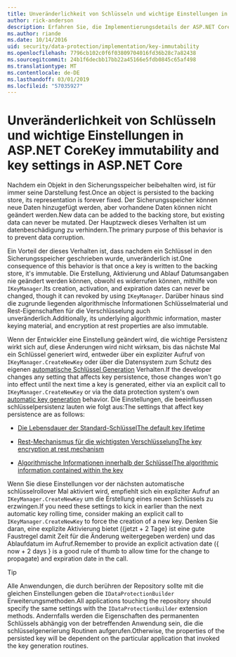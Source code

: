 ```yaml
---
title: Unveränderlichkeit von Schlüsseln und wichtige Einstellungen in ASP.NET Core
author: rick-anderson
description: Erfahren Sie, die Implementierungsdetails der ASP.NET Core-Datenschutz Unveränderlichkeit von Schlüsseln APIs.
ms.author: riande
ms.date: 10/14/2016
uid: security/data-protection/implementation/key-immutability
ms.openlocfilehash: 7796cb102c0f6f03809704016fd36b28c7a82438
ms.sourcegitcommit: 24b1f6decbb17bb22a45166e5fdb0845c65af498
ms.translationtype: MT
ms.contentlocale: de-DE
ms.lasthandoff: 03/01/2019
ms.locfileid: "57035927"
---
```

# <a name="key-immutability-and-key-settings-in-aspnet-core"></a><span data-ttu-id="ee940-103">Unveränderlichkeit von Schlüsseln und wichtige Einstellungen in ASP.NET Core</span><span class="sxs-lookup"><span data-stu-id="ee940-103">Key immutability and key settings in ASP.NET Core</span></span>

<span data-ttu-id="ee940-104">Nachdem ein Objekt in den Sicherungsspeicher beibehalten wird, ist für immer seine Darstellung fest.</span><span class="sxs-lookup"><span data-stu-id="ee940-104">Once an object is persisted to the backing store, its representation is forever fixed.</span></span> <span data-ttu-id="ee940-105">Der Sicherungsspeicher können neue Daten hinzugefügt werden, aber vorhandene Daten können nicht geändert werden.</span><span class="sxs-lookup"><span data-stu-id="ee940-105">New data can be added to the backing store, but existing data can never be mutated.</span></span> <span data-ttu-id="ee940-106">Der Hauptzweck dieses Verhalten ist um datenbeschädigung zu verhindern.</span><span class="sxs-lookup"><span data-stu-id="ee940-106">The primary purpose of this behavior is to prevent data corruption.</span></span>

<span data-ttu-id="ee940-107">Ein Vorteil der dieses Verhalten ist, dass nachdem ein Schlüssel in den Sicherungsspeicher geschrieben wurde, unveränderlich ist.</span><span class="sxs-lookup"><span data-stu-id="ee940-107">One consequence of this behavior is that once a key is written to the backing store, it's immutable.</span></span> <span data-ttu-id="ee940-108">Die Erstellung, Aktivierung und Ablauf Datumsangaben nie geändert werden können, obwohl es widerrufen können, mithilfe von `IKeyManager`.</span><span class="sxs-lookup"><span data-stu-id="ee940-108">Its creation, activation, and expiration dates can never be changed, though it can revoked by using `IKeyManager`.</span></span> <span data-ttu-id="ee940-109">Darüber hinaus sind die zugrunde liegenden algorithmische Informationen Schlüsselmaterial und Rest-Eigenschaften für die Verschlüsselung auch unveränderlich.</span><span class="sxs-lookup"><span data-stu-id="ee940-109">Additionally, its underlying algorithmic information, master keying material, and encryption at rest properties are also immutable.</span></span>

<span data-ttu-id="ee940-110">Wenn der Entwickler eine Einstellung geändert wird, die wichtige Persistenz wirkt sich auf, diese Änderungen wird nicht wirksam, bis das nächste Mal ein Schlüssel generiert wird, entweder über ein expliziter Aufruf von `IKeyManager.CreateNewKey` oder über die Datensystem zum Schutz des eigenen [automatische Schlüssel Generation](xref:security/data-protection/implementation/key-management#data-protection-implementation-key-management) Verhalten.</span><span class="sxs-lookup"><span data-stu-id="ee940-110">If the developer changes any setting that affects key persistence, those changes won't go into effect until the next time a key is generated, either via an explicit call to `IKeyManager.CreateNewKey` or via the data protection system's own [automatic key generation](xref:security/data-protection/implementation/key-management#data-protection-implementation-key-management) behavior.</span></span> <span data-ttu-id="ee940-111">Die Einstellungen, die beeinflussen schlüsselpersistenz lauten wie folgt aus:</span><span class="sxs-lookup"><span data-stu-id="ee940-111">The settings that affect key persistence are as follows:</span></span>

* [<span data-ttu-id="ee940-112">Die Lebensdauer der Standard-Schlüssel</span><span class="sxs-lookup"><span data-stu-id="ee940-112">The default key lifetime</span></span>](xref:security/data-protection/implementation/key-management#data-protection-implementation-key-management)

* [<span data-ttu-id="ee940-113">Rest-Mechanismus für die wichtigsten Verschlüsselung</span><span class="sxs-lookup"><span data-stu-id="ee940-113">The key encryption at rest mechanism</span></span>](xref:security/data-protection/implementation/key-encryption-at-rest)

* [<span data-ttu-id="ee940-114">Algorithmische Informationen innerhalb der Schlüssel</span><span class="sxs-lookup"><span data-stu-id="ee940-114">The algorithmic information contained within the key</span></span>](xref:security/data-protection/configuration/overview#changing-algorithms-with-usecryptographicalgorithms)

<span data-ttu-id="ee940-115">Wenn Sie diese Einstellungen vor der nächsten automatische schlüsselrollover Mal aktiviert wird, empfiehlt sich ein expliziter Aufruf an `IKeyManager.CreateNewKey` um die Erstellung eines neuen Schlüssels zu erzwingen.</span><span class="sxs-lookup"><span data-stu-id="ee940-115">If you need these settings to kick in earlier than the next automatic key rolling time, consider making an explicit call to `IKeyManager.CreateNewKey` to force the creation of a new key.</span></span> <span data-ttu-id="ee940-116">Denken Sie daran, eine explizite Aktivierung bietet ({jetzt + 2 Tage} ist eine gute Faustregel damit Zeit für die Änderung weitergegeben werden) und das Ablaufdatum im Aufruf.</span><span class="sxs-lookup"><span data-stu-id="ee940-116">Remember to provide an explicit activation date ({ now + 2 days } is a good rule of thumb to allow time for the change to propagate) and expiration date in the call.</span></span>

>[!TIP]
> <span data-ttu-id="ee940-117">Alle Anwendungen, die durch berühren der Repository sollte mit die gleichen Einstellungen geben die `IDataProtectionBuilder` Erweiterungsmethoden.</span><span class="sxs-lookup"><span data-stu-id="ee940-117">All applications touching the repository should specify the same settings with the `IDataProtectionBuilder` extension methods.</span></span> <span data-ttu-id="ee940-118">Andernfalls werden die Eigenschaften des permanenten Schlüssels abhängig von der betreffenden Anwendung sein, die die schlüsselgenerierung Routinen aufgerufen.</span><span class="sxs-lookup"><span data-stu-id="ee940-118">Otherwise, the properties of the persisted key will be dependent on the particular application that invoked the key generation routines.</span></span>
